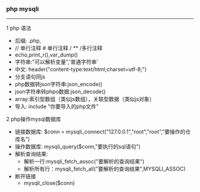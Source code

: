 ### php mysqli
------------
1 php 语法
+ 后缀:  .php,<?php  ?>
+ // 单行注释 # 单行注释 / ** /多行注释
+ echo,print_r(),var_dump()
+ 字符串:"可以解析变量",'普通字符串'
+ 中文: header("content-type:text/html;charset=utf-8;")
+ 分支语句同js
+ php数据转json字符串:json_encode()
+ json字符串转phpo数据:json_decode()
+ array:索引型数组（类似js数组），关联型数据（类似js对象）
+ 导入: include "你要导入的php文件"


2 php操作mysql数据库
+ 链接数据库: $conn = mysqli_connect("127.0.0.1","root","root","要操作的仓库名")
+ 操作数据库: mysqli_query($conn,"要执行的sql语句")
+ 解析查询结果: 
  + 解析一行:mysqli_fetch_assoc("要解析的查询结果")
  + 解析所有行：mysqli_fetch_all("要解析的查询结果",MYSQLI_ASSOC)
+ 断开链接
  + mysqli_close($conn)